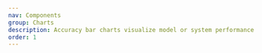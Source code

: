 ```yaml
---
nav: Components
group: Charts
description: Accuracy bar charts visualize model or system performance metrics with intelligent color coding and percentage display.
order: 1
---
```


<code src="./demos/index.tsx" nopadding></code>

<!-- ## Usage example

The example below shows a chart composition displaying accuracy metrics for different models or systems.

<code src="./demos/example.tsx"></code>

## Usage example with color schemes

The example below shows different color schemes for accuracy visualization.

<code src="./demos/colorSchemes.tsx"></code>

## Usage example with thresholds

The example below shows threshold-based color coding for accuracy levels.

<code src="./demos/thresholds.tsx"></code>

## Usage example with custom formatting

The example below shows custom accuracy formatting and display options.

<code src="./demos/customFormatting.tsx"></code>

## Usage example with click events

The example below shows an interactive chart using the `onValueChange` prop.

<code src="./demos/clickEvent.tsx"></code>

## No Data

<code src="./demos/noData.tsx"></code>

## Loading

<code src="./demos/loading.tsx"></code>

## API

<API></API> -->
